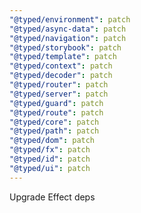 ```yaml
---
"@typed/environment": patch
"@typed/async-data": patch
"@typed/navigation": patch
"@typed/storybook": patch
"@typed/template": patch
"@typed/context": patch
"@typed/decoder": patch
"@typed/router": patch
"@typed/server": patch
"@typed/guard": patch
"@typed/route": patch
"@typed/core": patch
"@typed/path": patch
"@typed/dom": patch
"@typed/fx": patch
"@typed/id": patch
"@typed/ui": patch
---
```


Upgrade Effect deps
